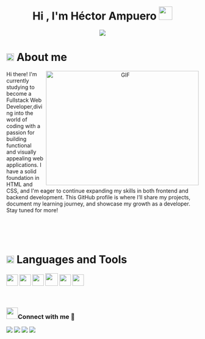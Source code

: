 <h1 align="center">Hi , I'm Héctor Ampuero <img src="https://media.giphy.com/media/hvRJCLFzcasrR4ia7z/giphy.gif" width="35"></h1>
<p align="center">
  <a href="https://github.com/DenverCoder1/readme-typing-svg"><img src="https://readme-typing-svg.herokuapp.com?font=Time+New+Roman&color=%23C8BE25&size=25&center=true&vCenter=true&width=600&height=100&lines=WEB+Development+Full-Stack"></a> </p>

# <img src = "https://media2.giphy.com/media/QssGEmpkyEOhBCb7e1/giphy.gif?cid=ecf05e47a0n3gi1bfqntqmob8g9aid1oyj2wr3ds3mg700bl&rid=giphy.gif" width = 20px> About me

<a target="_blank" align="center">
  <img align="right" top="500" height="300" width="400" alt="GIF" src="https://i.giphy.com/media/v1.Y2lkPTc5MGI3NjExd2M5YjhzbzBhMHNzYXQwZ3k0d254bjhwZnI0c3B3bzRqMnJwY3R2biZlcD12MV9pbnRlcm5hbF9naWZfYnlfaWQmY3Q9Zw/USV0ym3bVWQJJmNu3N/giphy.gif">
</a>

Hi there! I'm currently studying to become a Fullstack Web Developer,diving into the world of coding with a passion for building functional<br> and visually appealing web applications. I have a solid foundation in HTML and CSS, and I'm eager to continue expanding my skills in both frontend and backend development. This GitHub profile is where I’ll share my projects, document my learning journey, and showcase my growth as a developer. Stay tuned for more!

<br>
<br>
<br>

# <img src = "https://media2.giphy.com/media/QssGEmpkyEOhBCb7e1/giphy.gif?cid=ecf05e47a0n3gi1bfqntqmob8g9aid1oyj2wr3ds3mg700bl&rid=giphy.gif" width = 20px> Languages and Tools
<p align="left">
<img src = 'https://github.com/MarikIshtar007/MarikIshtar007/blob/master/images/html.svg' width='30'/>
<img src = 'https://github.com/MarikIshtar007/MarikIshtar007/blob/master/images/css.svg' width='30'/>
<img src = 'https://github.com/MarikIshtar007/MarikIshtar007/blob/master/images/js.svg' width='30'/> 
<img src = 'https://github.com/MarikIshtar007/MarikIshtar007/blob/master/images/bootstrap.svg' width='33'/>
<img src = 'https://github.com/MarikIshtar007/MarikIshtar007/blob/master/images/sql.svg' width='30'/>
<img src = 'https://github.com/MarikIshtar007/MarikIshtar007/blob/master/images/git.svg' width='30'/>
</p>

<br>

<h3 align="left" > <img src="https://media.giphy.com/media/iY8CRBdQXODJSCERIr/giphy.gif" width="30" height="30" style="margin-right: 10 px;">Connect with me 🤝 </h3>

<p>
<a href="https://www.linkedin.com/in/hectormunozampuero/" target="_blank" ><img src="https://img.shields.io/badge/linkedin-%230077B5.svg?style=for-the-badge&logo=linkedin&logoColor=white"/></a>
<a href="mailto:h.munozampuero@gmail.com"><img src="https://img.shields.io/badge/Gmail-D14836?style=for-the-badge&logo=gmail&logoColor=white"/></a>
<a href="https://www.instagram.com/gonza_ampuero/"><img src="https://img.shields.io/badge/Instagram-%23E4405F.svg?style=for-the-badge&logo=Instagram&logoColor=white"/></a>
<a href="https://www.threads.net/@gonza_ampuero?xmt=AQGzOMpTmLbotBrMuBP_kzKFUn5eDq3KjQmB7Tf7-xBsLx8"><img src="https://img.shields.io/badge/Threads-000000?style=for-the-badge&logo=Threads&logoColor=white"/></a>
</p>




